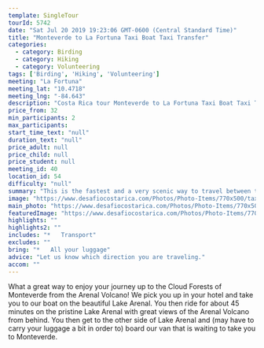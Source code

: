 ```yaml
---
template: SingleTour
tourId: 5742
date: "Sat Jul 20 2019 19:23:06 GMT-0600 (Central Standard Time)"
title: "Monteverde to La Fortuna Taxi Boat Taxi Transfer"
categories: 
  - category: Birding
  - category: Hiking
  - category: Volunteering
tags: ['Birding', 'Hiking', 'Volunteering']
meeting: "La Fortuna"
meeting_lat: "10.4718"
meeting_lng: "-84.643"
description: "Costa Rica tour Monteverde to La Fortuna Taxi Boat Taxi Transfer, id 5742"
price_from: 32
min_participants: 2
max_participants: 
start_time_text: "null"
duration_text: "null"
price_adult: null
price_child: null
price_student: null
meeting_id: 40
location_id: 54
difficulty: "null"
summary: "This is the fastest and a very scenic way to travel between the Arenal Vocano and the cloud forests of Monteverde. This transfer operates in either direction and you get great views of the Arenal Volcano and the unspoiled and tropical Lake Arenal."
image: "https://www.desafiocostarica.com/Photos/Photo-Items/770x500/taxi-boat-taxi-boat-transfer-monteverde-to-arenal-1412809042.jpg"
main_photo: "https://www.desafiocostarica.com/Photos/Photo-Items/770x500/taxi-boat-taxi-boat-transfer-monteverde-to-arenal-1412809042.jpg"
featuredImage: "https://www.desafiocostarica.com/Photos/Photo-Items/770x500/taxi-boat-taxi-boat-transfer-monteverde-to-arenal-1412809042.jpg"
highlights: ""
highlights2: ""
includes: "*   Transport"
excludes: ""
bring: "*   All your luggage"
advice: "Let us know which direction you are traveling."
accom: ""
---
```

What a great way to enjoy your journey up to the Cloud Forests of Monteverde from the Arenal Volcano! We pick you up in your hotel and take you to our boat on the beautiful Lake Arenal. You then ride for about 45 minutes on the pristine Lake Arenal with great views of the Arenal Volcano from behind. You then get to the other side of Lake Arenal and (may have to carry your luggage a bit in order to) board our van that is waiting to take you to Monteverde.